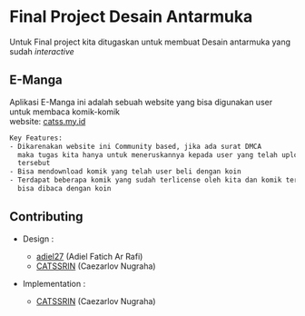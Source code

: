 # Final Project Desain Antarmuka

Untuk Final project kita ditugaskan untuk membuat Desain antarmuka yang sudah *interactive* 



## E-Manga

Aplikasi E-Manga ini adalah sebuah website yang bisa digunakan user untuk membaca komik-komik <br>
website: [catss.my.id](www.catss.my.id)

  

```bash
Key Features:
- Dikarenakan website ini Community based, jika ada surat DMCA
  maka tugas kita hanya untuk meneruskannya kepada user yang telah upload karya 
  tersebut
- Bisa mendownload komik yang telah user beli dengan koin
- Terdapat beberapa komik yang sudah terlicense oleh kita dan komik tersebut
  bisa dibaca dengan koin
```


## Contributing

- Design :
  - [adiel27](https://github.com/adiel27) (Adiel Fatich Ar Rafi)
  - [CATSSRIN](https://github.com/CATSSRIN) (Caezarlov Nugraha)

- Implementation :
  - [CATSSRIN](https://github.com/CATSSRIN) (Caezarlov Nugraha)

